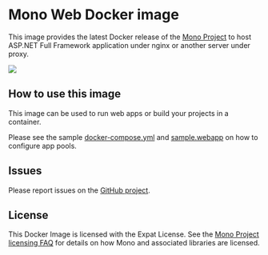 # Mono Web Docker image

This image provides the latest Docker release of the [Mono Project](http://www.mono-project.com/) to host ASP.NET Full Framework application under nginx or another server under proxy.   
  
[![](https://images.microbadger.com/badges/image/junalmeida/mono-web.svg)](https://microbadger.com/images/junalmeida/mono-web "Get your own image badge on microbadger.com")  



## How to use this image

This image can be used to run web apps or build your projects in a container.

Please see the sample [docker-compose.yml](https://github.com/chldong/docker-mono-web/blob/master/sample/docker-compose.yml) and [sample.webapp](https://github.com/chldong/docker-mono-web/blob/master/sample/pools/sample.webapp) on how to configure app pools.

## Issues

Please report issues on the [GitHub project](https://github.com/chldong/docker-mono-web/issues).

## License

This Docker Image is licensed with the Expat License. See the [Mono Project licensing FAQ](http://www.mono-project.com/docs/faq/licensing/) for details on how Mono and associated libraries are licensed.
